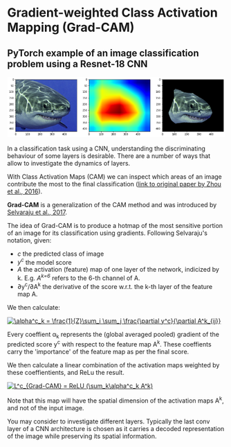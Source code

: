 # Gradient-weighted Class Activation Mapping (Grad-CAM)
## PyTorch example of an image classification problem using a Resnet-18 CNN
![alt text](https://github.com/nmaffe/Grad-CAM-ResnetCNN-ImageNet-PyTorch/blob/main/result/result.png?raw=true)

In a classification task using a CNN, understanding the discriminating behaviour of some layers is desirable. 
There are a number of ways that allow to investigate the dynamics of layers. 

With Class Activation Maps (CAM) we can inspect which areas of an image contribute the most to the final classification ([link to original paper by Zhou et al., 2016](https://arxiv.org/pdf/1512.04150.pdf)). 

**Grad-CAM** is a generalization of the CAM method and was introduced by [Selvaraju et al., 2017](https://arxiv.org/pdf/1610.02391.pdf).

The idea of Grad-CAM is to produce a hotmap of the most sensitive portion of an image for its classification using gradients. Following Selvaraju's notation, given:
- *c* the predicted class of image
- *y<sup>c</sup>* the model score 
- *A* the activation (feature) map of one layer of the network, indicized by k. E.g. *A<sup>k=6</sup>* refers to the 6-th channel of A. 
- ∂y<sup>c</sup>/∂A<sup>k</sup> the derivative of the score w.r.t. the k-th layer of the feature map A.

We then calculate:

<a href="https://www.codecogs.com/eqnedit.php?latex=\alpha^c_k&space;=&space;\frac{1}{Z}\sum_i&space;\sum_j&space;\frac{\partial&space;y^c}{\partial&space;A^k_{ij}}" target="_blank"><img src="https://latex.codecogs.com/gif.latex?\alpha^c_k&space;=&space;\frac{1}{Z}\sum_i&space;\sum_j&space;\frac{\partial&space;y^c}{\partial&space;A^k_{ij}}" title="\alpha^c_k = \frac{1}{Z}\sum_i \sum_j \frac{\partial y^c}{\partial A^k_{ij}}" /></a> 

Every coeffient α<sub>k</sub> represents the (global averaged pooled) gradient of the predicted score y<sup>c</sup> with respect to the feature map A<sup>k</sup>.
These coeffients carry the 'importance' of the feature map as per the final score.

We then calculate a linear combination of the activation maps weighted by these coeffientients, and ReLu the result. 

<a href="https://www.codecogs.com/eqnedit.php?latex=L^c_{Grad-CAM}&space;=&space;ReLU&space;(\sum_k\alpha^c_k&space;A^k)" target="_blank"><img src="https://latex.codecogs.com/gif.latex?L^c_{Grad-CAM}&space;=&space;ReLU&space;(\sum_k\alpha^c_k&space;A^k)" title="L^c_{Grad-CAM} = ReLU (\sum_k\alpha^c_k A^k)" /></a>

Note that this map will have the spatial dimension of the activation maps A<sup>k</sup>, and not of the input image. 

You may consider to investigate different layers. Typically the last conv layer of a CNN architecture is chosen as it carries a decoded representation of the image while preserving its spatial information. 
